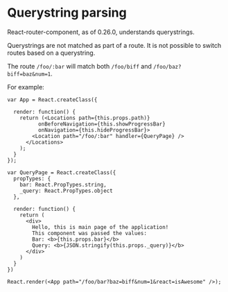 # Querystring parsing

React-router-component, as of 0.26.0, understands querystrings.

Querystrings are not matched as part of a route. It is not possible to switch routes
based on a querystring.

The route `/foo/:bar` will match both `/foo/biff` and `/foo/baz?biff=baz&num=1`.

For example:

    var App = React.createClass({

      render: function() {
        return (<Locations path={this.props.path)}
              onBeforeNavigation={this.showProgressBar}
              onNavigation={this.hideProgressBar}>
            <Location path="/foo/:bar" handler={QueryPage} />
          </Locations>
        );
      }
    });

    var QueryPage = React.createClass({
      propTypes: {
        bar: React.PropTypes.string,
        _query: React.PropTypes.object
      },

      render: function() {
        return (
          <div>
            Hello, this is main page of the application!
            This component was passed the values:
            Bar: <b>{this.props.bar}</b>
            Query: <b>{JSON.stringify(this.props._query)}</b>
          </div>
        )
      }
    })

    React.render(<App path="/foo/bar?baz=biff&num=1&react=isAwesome" />);

